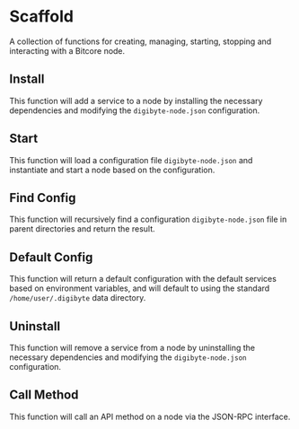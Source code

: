 # Scaffold
A collection of functions for creating, managing, starting, stopping and interacting with a Bitcore node.

## Install
This function will add a service to a node by installing the necessary dependencies and modifying the `digibyte-node.json` configuration.

## Start
This function will load a configuration file `digibyte-node.json` and instantiate and start a node based on the configuration.

## Find Config
This function will recursively find a configuration `digibyte-node.json` file in parent directories and return the result.

## Default Config
This function will return a default configuration with the default services based on environment variables, and will default to using the standard `/home/user/.digibyte` data directory.

## Uninstall
This function will remove a service from a node by uninstalling the necessary dependencies and modifying the `digibyte-node.json` configuration.

## Call Method
This function will call an API method on a node via the JSON-RPC interface.
